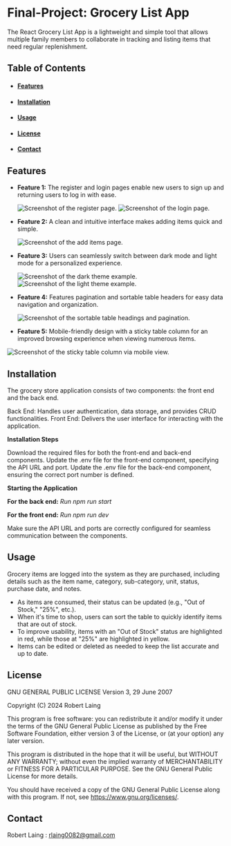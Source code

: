 # Final-Project: Grocery List App

The React Grocery List App is a lightweight and simple tool that allows multiple family members to collaborate in tracking and listing items that need regular replenishment.

## Table of Contents

- #### [Features](#Features)
- #### [Installation](##Installation)
- #### [Usage](#Usage)
- #### [License](#License)
- #### [Contact](#Contact)

## Features

- **Feature 1:** The register and login pages enable new users to sign up and returning users to log in with ease.

  ![Screenshot of the register page.](/assets/images/register.png)
  ![Screenshot of the login page.](/assets/images/login.png)

- **Feature 2:** A clean and intuitive interface makes adding items quick and simple.

  ![Screenshot of the add items page.](/assets/images/addItems.png)

- **Feature 3:** Users can seamlessly switch between dark mode and light mode for a personalized experience.

  ![Screenshot of the dark theme example.](/assets/images/dark.png)
  ![Screenshot of the light theme example.](/assets/images/light.png)

- **Feature 4:** Features pagination and sortable table headers for easy data navigation and organization.

  ![Screenshot of the sortable table headings and pagination.](/assets/images/pagination.png)

- **Feature 5:** Mobile-friendly design with a sticky table column for an improved browsing experience when viewing numerous items.

![Screenshot of the sticky table column via mobile view.](/assets/images/table.png)

## Installation

The grocery store application consists of two components: the front end and the back end.

Back End: Handles user authentication, data storage, and provides CRUD functionalities.
Front End: Delivers the user interface for interacting with the application.

**Installation Steps**

Download the required files for both the front-end and back-end components.
Update the .env file for the front-end component, specifying the API URL and port.
Update the .env file for the back-end component, ensuring the correct port number is defined.

**Starting the Application**

**For the back end:** _Run npm run start_

**For the front end:** _Run npm run dev_

Make sure the API URL and ports are correctly configured for seamless communication between the components.

## Usage

Grocery items are logged into the system as they are purchased, including details such as the item name, category, sub-category, unit, status, purchase date, and notes.

- As items are consumed, their status can be updated (e.g., "Out of Stock," "25%", etc.).
- When it's time to shop, users can sort the table to quickly identify items that are out of stock.
- To improve usability, items with an "Out of Stock" status are highlighted in red, while those at "25%" are highlighted in yellow.
- Items can be edited or deleted as needed to keep the list accurate and up to date.

## License

GNU GENERAL PUBLIC LICENSE
Version 3, 29 June 2007

Copyright (C) 2024 Robert Laing

This program is free software: you can redistribute it and/or modify it under the terms of the GNU General Public License as published by the Free Software Foundation, either version 3 of the License, or (at your option) any later version.

This program is distributed in the hope that it will be useful, but WITHOUT ANY WARRANTY; without even the implied warranty of MERCHANTABILITY or FITNESS FOR A PARTICULAR PURPOSE. See the GNU General Public License for more details.

You should have received a copy of the GNU General Public License along with this program. If not, see <https://www.gnu.org/licenses/>.

## Contact

Robert Laing : rlaing0082@gmail.com
